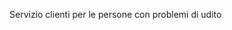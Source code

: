 <Token xmlns:xlink="http://www.w3.org/1999/xlink">Servizio clienti per le persone con problemi di udito</Token>

<!--HONumber=Jun16_HO4-->


